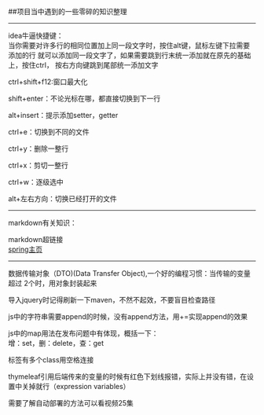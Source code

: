 ##项目当中遇到的一些零碎的知识整理 

---
idea牛逼快捷键：  
当你需要对许多行的相同位置加上同一段文字时，按住alt键，鼠标左键下拉需要添加的行
就可以添加同一段文字了，如果需要跳到行末统一添加就在原先的基础上，按住ctrl，
按右方向键跳到尾部统一添加文字

ctrl+shift+f12:窗口最大化

shift+enter：不论光标在哪，都直接切换到下一行

alt+insert：提示添加setter，getter

ctrl+e：切换到不同的文件

ctrl+y：删除一整行

ctrl+x：剪切一整行

ctrl+w：逐级选中

alt+左右方向：切换已经打开的文件

---
markdown有关知识：

markdown超链接  
[spring主页](https://spring.io)

---
数据传输对象（DTO)(Data Transfer Object),一个好的编程习惯：当传输的变量超过
2个时，用对象封装起来

导入jquery时记得刷新一下maven，不然不起效，不要盲目检查路径

js中的字符串需要append的时候，没有append方法，用+=实现append的效果

js中的map用法在发布问题中有体现，概括一下：  
增：set，删：delete，查：get

标签有多个class用空格连接

thymeleaf引用后端传来的变量的时候有红色下划线报错，实际上并没有错，在设置中关掉就行（expression variables）

需要了解自动部署的方法可以看视频25集
